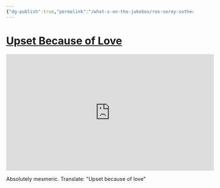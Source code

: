 ```yaml
---
{"dg-publish":true,"permalink":"/what-s-on-the-jukebox/ros-serey-sothea-upset-because-of-love/","tags":["music","cambodia"]}
---
```



# [Upset Because of Love](https://www.youtube.com/watch?v=Kgs4LNivpeA)

<iframe width="560" height="315" src="https://www.youtube-nocookie.com/embed/Kgs4LNivpeA" title="YouTube video player" frameborder="0" allow="accelerometer; autoplay; clipboard-write; encrypted-media; gyroscope; picture-in-picture" allowfullscreen></iframe>

Absolutely mesmeric.
Translate: "Upset because of love"